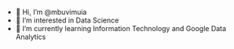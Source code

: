- 👋 Hi, I’m @mbuvimuia
- 👀 I’m interested in Data Science
- 🌱 I’m currently learning Information Technology and Google Data Analytics

<!---
mbuvimuia/mbuvimuia is a ✨ special ✨ repository because its `README.md` (this file) appears on your GitHub profile.
You can click the Preview link to take a look at your changes.
--->
